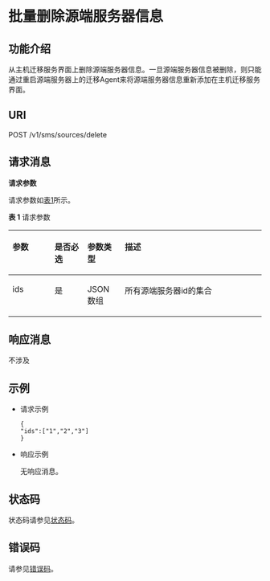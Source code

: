 # 批量删除源端服务器信息<a name="sms_api_0018"></a>

## 功能介绍<a name="section84631615133014"></a>

从主机迁移服务界面上删除源端服务器信息。一旦源端服务器信息被删除，则只能通过重启源端服务器上的迁移Agent来将源端服务器信息重新添加在主机迁移服务界面。

## URI<a name="section1526711356308"></a>

POST /v1/sms/sources/delete

## 请求消息<a name="section16472715133017"></a>

**请求参数**

请求参数如[表1](#table14967135512352)所示。

**表 1**  请求参数

<a name="table14967135512352"></a>
<table><thead align="left"><tr id="row1362185613518"><th class="cellrowborder" valign="top" width="16.688331166883312%" id="mcps1.2.5.1.1"><p id="p8131164842014"><a name="p8131164842014"></a><a name="p8131164842014"></a>参数</p>
</th>
<th class="cellrowborder" valign="top" width="12.918708129187081%" id="mcps1.2.5.1.2"><p id="p1349372019129"><a name="p1349372019129"></a><a name="p1349372019129"></a>是否必选</p>
</th>
<th class="cellrowborder" valign="top" width="14.77852214778522%" id="mcps1.2.5.1.3"><p id="p13131114815209"><a name="p13131114815209"></a><a name="p13131114815209"></a>参数类型</p>
</th>
<th class="cellrowborder" valign="top" width="55.614438556144385%" id="mcps1.2.5.1.4"><p id="p17131144872019"><a name="p17131144872019"></a><a name="p17131144872019"></a>描述</p>
</th>
</tr>
</thead>
<tbody><tr id="row56215663515"><td class="cellrowborder" valign="top" width="16.688331166883312%" headers="mcps1.2.5.1.1 "><p id="p1562656143516"><a name="p1562656143516"></a><a name="p1562656143516"></a>ids</p>
</td>
<td class="cellrowborder" valign="top" width="12.918708129187081%" headers="mcps1.2.5.1.2 "><p id="p1493162011211"><a name="p1493162011211"></a><a name="p1493162011211"></a>是</p>
</td>
<td class="cellrowborder" valign="top" width="14.77852214778522%" headers="mcps1.2.5.1.3 "><p id="p146275633512"><a name="p146275633512"></a><a name="p146275633512"></a>JSON数组</p>
</td>
<td class="cellrowborder" valign="top" width="55.614438556144385%" headers="mcps1.2.5.1.4 "><p id="p1362125613517"><a name="p1362125613517"></a><a name="p1362125613517"></a>所有源端服务器id的集合</p>
</td>
</tr>
</tbody>
</table>

## 响应消息<a name="section6472161517302"></a>

不涉及

## 示例<a name="section147221510307"></a>

-   请求示例

    ```
    { 
    "ids":["1","2","3"]
    }
    ```

-   响应示例

    无响应消息。


## 状态码<a name="section1973012935418"></a>

状态码请参见[状态码](状态码.md)。

## 错误码<a name="section14473615113014"></a>

请参见[错误码](错误码.md)。

